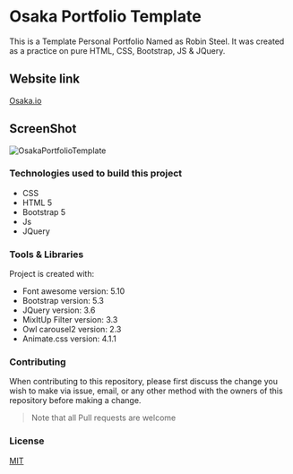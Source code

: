 # Osaka Portfolio Template

This is a Template Personal Portfolio Named as Robin Steel. It was created as a practice on pure HTML, CSS, Bootstrap, JS & JQuery.

## Website link 

[Osaka.io](https://raniamhelmy.github.io/osakaPortfolioTemplate/)

## ScreenShot

![OsakaPortfolioTemplate](https://user-images.githubusercontent.com/93358372/224957238-6ecaf219-8872-4e6c-8f28-9c8016cfc189.jpg)



### Technologies used to build this project

<ul>
  <li>CSS</li>
  <li>HTML 5</li>
  <li>Bootstrap 5</li>
  <li>Js</li>
  <li>JQuery</li>
 </ul>
  
### Tools & Libraries  

Project is created with:

* Font awesome version: 5.10
* Bootstrap version: 5.3
* JQuery version: 3.6
* MixItUp Filter version: 3.3
* Owl carousel2 version: 2.3
* Animate.css version: 4.1.1

### Contributing

When contributing to this repository, please first discuss the change you wish to make via issue, email, or any other method with the owners of this repository before making a change.

>Note that all Pull requests are welcome

### License
[MIT](https://choosealicense.com/licenses/mit/)
